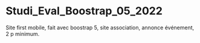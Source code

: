 # Studi_Eval_Boostrap_05_2022
Site first mobile, fait avec boostrap 5, site association, annonce événement, 2 p minimum.
